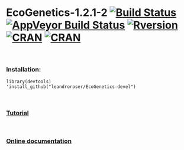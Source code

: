 <span><h1> EcoGenetics-1.2.1-2 [![Build Status](https://travis-ci.org/leandroroser/EcoGenetics-devel.svg?branch=master)](https://travis-ci.org/leandroroser/EcoGenetics-devel) [![AppVeyor Build Status](https://ci.appveyor.com/api/projects/status/github/leandroroser/EcoGenetics-devel?branch=master&svg=true)](https://ci.appveyor.com/project/leandroroser/EcoGenetics-devel) [![Rversion](https://img.shields.io/badge/R%3E%3D-3.0-red.svgg)]() [![CRAN]( https://www.r-pkg.org/badges/version/EcoGenetics)](https://cran.r-project.org/package=EcoGenetics) [![CRAN](https://img.shields.io/cran/l/devtools.svg)]() </h1> </span>  


<br/>

<h3>Installation:</h3>

```
library(devtools)
'install_github("leandroroser/EcoGenetics-devel")
```

<br/>


<h3><a href=https://leandroroser.github.io/EcoGenetics-Tutorial/> Tutorial </a></h3>

<br/>

<h3><a href=https://leandroroser.github.io/EcoGenetics-documentation/> Online documentation </a></h3>





